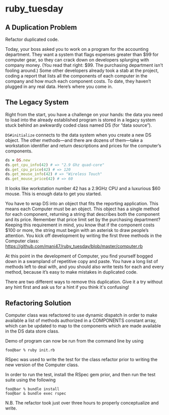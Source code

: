 # ruby_tuesday

## A Duplication Problem
Refactor duplicated code.

Today, your boss asked you to work on a program for the accounting department. They want a system that flags expenses greater than $99 for computer gear, so they can crack down on developers splurging with company money. (You read that right: $99. The purchasing department isn’t fooling around.)
Some other developers already took a stab at the project, coding a report that lists all the components of each computer in the company and how much each component costs. To date, they haven’t plugged in any real data. Here’s where you come in.

## The Legacy System

Right from the start, you have a challenge on your hands: the data you need to load into the already established program is stored in a legacy system stuck behind an awkwardly coded class named DS (for “data source”).

`DS#initialize` connects to the data system when you create a new DS object. The other methods—and there are dozens of them—take a workstation identifier and return descriptions and prices for the computer’s components.

```ruby
ds = DS.new
ds.get_cpu_info(42) # => "2.9 Ghz quad-core"
ds.get_cpu_price(42) # => 120
ds.get_mouse_info(42) # => "Wireless Touch"
ds.get_mouse_price(42) # => 60
```

It looks like workstation number 42 has a 2.9GHz CPU and a luxurious $60 mouse. This is enough data to get you started.

You have to wrap DS into an object that fits the reporting application. This means each Computer must be an object. This object has a single method for each component, returning a string that describes both the component and its price. Remember that price limit set by the purchasing department? Keeping this requirement in mind, you know that if the component costs $100 or more, the string must begin with an asterisk to draw people’s attention.
You kick off development by writing the first three methods in the Computer class: 
https://github.com/mani47/ruby_tuesday/blob/master/computer.rb

At this point in the development of Computer, you find yourself bogged down in a swampland of repetitive copy and paste. You have a long list of methods
left to deal with, and you should also write tests for each and every method, because it’s easy to make mistakes in duplicated code.

There are two different ways to remove this duplication. Give it a try without any hint first and ask us for a hint if you think it's confusing!

## Refactoring Solution 
Computer class was refactored to use dynamic dispatch in order to make available a list of methods authorized in a COMPONENTS constant array, which can be updated to map to the components which are made available in the DS data store class.

Demo of program can now be run from the command line by using 
```console 
foo@bar % ruby init.rb 
``` 

RSpec was used to write the test for the class refactor prior to writing the new version of the Computer class.

In order to run the test, install the RSpec gem prior, and then run the test suite using the following
```console
foo@bar % bundle install
foo@bar & bundle exec rspec
``` 

N.B. The refactor took just over three hours to properly conceptualize and write.
